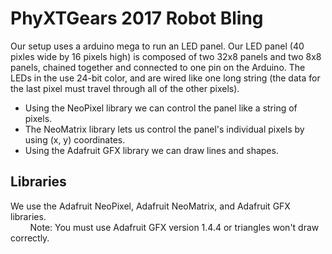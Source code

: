 # PhyXTGears 2017 Robot Bling
Our setup uses a arduino mega to run an LED panel.
Our LED panel (40 pixles wide by 16 pixels high) is composed of two 32x8 panels and two 8x8 panels, chained together and connected to one pin on the Arduino.
The LEDs in the use 24-bit color, and are wired like one long string (the data for the last pixel must travel through all of the other pixels).  
* Using the NeoPixel library we can control the panel like a string of pixels.  
* The NeoMatrix library lets us control the panel's individual pixels by using (x, y) coordinates.  
* Using the Adafruit GFX library we can draw lines and shapes.  

## Libraries
We use the Adafruit NeoPixel, Adafruit NeoMatrix, and Adafruit GFX libraries.  
&nbsp;&nbsp;&nbsp;&nbsp;&nbsp;&nbsp;&nbsp;&nbsp;Note: You must use Adafruit GFX version 1.4.4 or triangles won't draw correctly.
